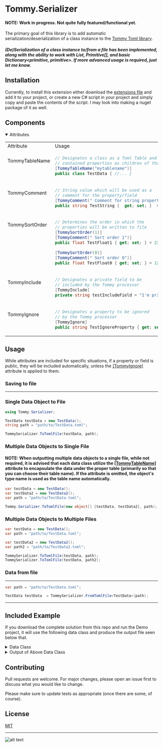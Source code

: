 
# Tommy.Serializer

#### NOTE: Work in progress. Not quite fully featured/functional yet.
The primary goal of this library is to add automatic serialization/deserialization of a class instance to the [Tommy Toml library](https://github.com/dezhidki/Tommy).

##### (De)Serialization of a class instance to/from a file has been implemented, along with the ability to work with List<primitive>, Primitive[], and basic Dictionary<primitive, primitive>. If more advanced usage is required, just let me know.


## Installation

Currently, to install this extension either download the [extensions file](https://github.com/instance-id/Tommy.Serializer/blob/main/Tommy.Serializer/TommySerializer.cs)
and add it to your project, or create a new C# script in your project and simply copy and paste the contents of the script.
I may look into making a nuget package of it as well.
## Components

 <details open>
<summary>Attributes</summary>

<table>
<!-- ---------------------------------------------- -->
<tr>
<td> Attribute </td> <td> Usage </td> <td> Result </td>
</tr>
<tr>
<a name="tommytablename"></a>
<td valign="top" style="padding-top: 25px"> TommyTableName   </td>
<td valign="top">

```c#
// Designates a class as a Toml Table and applies all 
// contained properties as children of that table
[TommyTableName("mytablename")]
public class TestData { //... }
```

</td>
<td valign="top">

```toml
[mytablename]


  
```

</td>
</tr>
<!-- ---------------------------------------------- -->
<tr>
<a name="tommycomment"></a>
<td valign="top" style="padding-top: 25px"> TommyComment </td>
<td valign="top">

```c#
// String value which will be used as a 
// comment for the property/field
[TommyComment(" Comment for string property")]  
public string TestString {  get; set; }  = "Test String"
```

</td>
<td valign="top">

```toml
# Comment for string property
TestString = "Test String"
  
  
```

</td>
</tr>
<!-- ---------------------------------------------- -->
<tr>
<a name="tommysortorder"></a>
<td valign="top" style="padding-top: 25px"> TommySortOrder </td>
<td valign="top">

```c#
// Determines the order in which the 
// properties will be written to file
[TommySortOrder(1)] 
[TommyComment(" Sort order 1")]
public float TestFloat1 { get; set; } = 234.234f;

[TommySortOrder(0)] 
[TommyComment(" Sort order 0")]
public float TestFloat0 { get; set; } = 123.123f;
```

</td>
<td valign="top">

```toml
# Sort order 0
TestFloat0 = 123.123

# Sort order 1
TestFloat1 = 234.234


  
  
```

</td>
</tr>
<!-- ---------------------------------------------- -->
<tr>
<a name="tommyinclude"></a>
<td valign="top" style="padding-top: 25px"> TommyInclude </td>
<td valign="top">

```c#
// Designates a private field to be 
// included by the Tommy processor
[TommyInclude]
private string testIncludeField = "I'm private, so what?";
```

</td>
<td valign="top">

```toml
testIncludeField = "I'm private, so what?"

  
  
```

</td>
</tr>
<!-- ---------------------------------------------- -->
<tr>
<a name="tommyignore"></a>
<td valign="top" style="padding-top: 25px"> TommyIgnore </td>
<td valign="top">

```c#
// Designates a property to be ignored 
// by the Tommy processor
[TommyIgnore]
public string TestIgnoreProperty { get; set; }
```

</td>
<td valign="top">

```toml
 

  
  
```

</td>
</tr>
</table>

</details>

## Usage

While attributes are included for specific situations, if a property or field is public, they will be included automatically, unless the [\[TommyIgnore\]](#tommyignore) attribute is applied to them.

### Saving to file

---

### Single Data Object to File
```c#
using Tommy.Serializer;

TestData testData = new TestData();
string path = "path/to/TestData.toml";

TommySerializer.ToTomlFile(testData, path);
```

### Multiple Data Objects to Single File
#### NOTE: When outputting multiple data objects to a single file, while not required, it is advised that each data class utilize the [\[TommyTableName\]](#tommytablename) attribute to encapsulate the data under the proper table (primarily so that you can choose their table name). If the attribute is omitted, the object's type name is used as the table name automatically.

```c#
var testData = new TestData();
var testData2 = new TestData2();
var path = "path/to/TestData.toml";

Tommy.Serializer.ToTomlFile(new object[] {testData, testData2}, path);
```

### Multiple Data Objects to Multiple Files

```c#
var testData = new TestData();
var path = "path/to/TestData.toml";

var testData2 = new TestData2();
var path2 = "path/to/TestData2.toml";

TommySerializer.ToTomlFile(testData, path);
TommySerializer.ToTomlFile(testData, path2);
```

### Data from file

---

```c#
var path = "path/to/TestData.toml";

TestData testData  = TommySerializer.FromTomlFile<TestData>(path);
```

---

## Included Example

If you download the complete solution from this repo and run the Demo project, it will use the following data class and produce the output file seen below that.

<details>
<summary>Data Class</summary>

```c#
[TommyTableName("tablename")]
public class TestData
{
    [TommyInclude]
    private string TestIncludeProperty { get; set; } = "I should show up in the created file even when private";

    [TommyInclude]
    [TommySortOrder(4)]
    [TommyComment(@" Comment for private field
     This item should appear fifth as it's sort order is : 4")]
    private string testIncludePrivateField = "I should be included even when private";

    [TommyInclude]
    [TommySortOrder(3)]
    [TommyComment(@" Comment for public field
     This item should appear fourth as it's sort order is : 3")]
    public string TestIncludePublicField = "Public string Data";

    [TommyIgnore]
    public string TestIgnoreProperty { get; set; } = "I should not show up in the created file";

    [TommyComment(" Comment for date property")]
    public DateTime TestDateComment { get; set; } = DateTime.Now;

    [TommyComment(" Comment for string property\n Testing second line comment\n" +
                  "This and subsequent items should appear after the sorted properties")]
    public string TestStringComment { get; set; } = "Test String";

    [TommyComment(@" This item should be a blank string : Testing null value")]
    public string TestNullString { get; set; }

    [TommyComment(@" Comment testing multiline verbatim strings #1
     Comment testing multiline verbatim strings #2
     Comment testing multiline verbatim strings #3")]
    public string TestComment { get; set; } = "Test String";

    [TommyComment(" Comment for bool property")]
    public bool TestBoolComment { get; set; } = true;
    public bool TestBool { get; set; }

    [TommyComment(" Comment for int property")]
    public int TestIntComment { get; set; } = 1;
    public int TestInt { get; set; } = 1;

    [TommySortOrder(1)]
    [TommyComment(@" Comment for ulong property  
     This item should appear second as it's sort order is : 1")]
    public ulong TestUlongComment { get; set; } = 444543646457048001;
    public ulong TestUlong { get; set; } = 444543646457048001;

    [TommySortOrder(2)]
    [TommyComment(@" Comment for float property 
     This item should appear third as it's sort order is : 2")]
    public float TestFloatComment { get; set; } = 123.123f;
    public float TestFloat { get; set; } = 123.123f;

    [TommyComment(" Comment for double property")]
    public double TestDoubleComment { get; set; } = 1234.123;
    public double TestDouble { get; set; } = 1234.123;

    [TommyComment(" Comment for decimal property")]
    public decimal TestDecimalComment { get; set; } = new decimal(0.11);
    public decimal TestDecimal { get; set; } = new decimal(0.11);

    [TommyComment(" Comment for IntArray property")]
    public int[] TestIntArrayComment { get; set; } = new[] {1, 2, 3, 4};

    [TommySortOrder(0)]
    [TommyComment(@" This item should appear first as it's sort order is : 0")]
    public int[] TestIntArray { get; set; } = new[] {1, 2, 3, 4};

    [TommyComment(@" Comment for List<string> property")]
    public List<string> TestStringListComment { get; set; } = new List<string> {"string1", "string2", "string3"};
    public List<string> TestStringList { get; set; } = new List<string> {"string1", "string2", "string3"};

    [TommyComment(@" Comment for ulong array property")]
    public ulong[] TestULongArray { get; set; } = new ulong[] {448543646457048001, 448543646457048002, 448543646457048003};

    [TommyComment(@" Comment for List<ulong> property")]
    public List<ulong> TestULongList { get; set; } = new List<ulong> {448543646457048001, 448543646457048002, 448543646457048003};

    [TommyComment(" Comment for Dictionary<K,V> property")]
    public Dictionary<string, string> TestDictionaryComment { get; set; } =
        new Dictionary<string, string>{{"string1Key", "string1Value"}, {"string2Key", "string2Value"}};

}
```

</details>


<details>
<summary>Output of Above Data Class</summary>

```toml
[tablename]
# This item should appear first as it's sort order is : 0
TestIntArray = [ 1, 2, 3, 4 ]

# Comment for ulong property
# This item should appear second as it's sort order is : 1
TestUlongComment = 444543646457048001

# Comment for float property
# This item should appear third as it's sort order is : 2
TestFloatComment = 123.123

# Comment for public field
# This item should appear fourth as it's sort order is : 3
TestIncludePublicField = "Public string Data"

# Comment for private field
# This item should appear fifth as it's sort order is : 4
testIncludePrivateField = "I should be included even when private"

TestIncludeProperty = "I should show up in the created file even when private"

# Comment for date property
TestDateComment = 2020-12-13 15:06:18

# Comment for string property
# Testing second line comment
# This and subsequent items should appear after the sorted properties
TestStringComment = "Test String"

# This item should be a blank string : Testing null value
TestNullString = ""

# Comment testing multiline verbatim strings #1
# Comment testing multiline verbatim strings #2
# Comment testing multiline verbatim strings #3
TestComment = "Test String"

# Comment for bool property
TestBoolComment = true

TestBool = false

# Comment for int property
TestIntComment = 1

TestInt = 1

TestUlong = 444543646457048001

TestFloat = 123.123

# Comment for double property
TestDoubleComment = 1234.123

TestDouble = 1234.123

# Comment for decimal property
TestDecimalComment = 0.11

TestDecimal = 0.11

# Comment for IntArray property
TestIntArrayComment = [ 1, 2, 3, 4 ]

# Comment for List<string> property
TestStringListComment = [ "string1", "string2", "string3" ]

TestStringList = [ "string1", "string2", "string3" ]

# Comment for ulong array property
TestULongArray = [ 448543646457048001, 448543646457048002, 448543646457048003 ]

# Comment for List<ulong> property
TestULongList = [ 448543646457048001, 448543646457048002, 448543646457048003 ]

# Comment for Dictionary<K,V> property
[tablename.TestDictionaryComment]
DictionaryKeys = [ "string1Key", "string2Key" ]
DictionaryValues = [ "string1Value", "string2Value" ]

```

</details>

## Contributing
Pull requests are welcome. For major changes, please open an issue first to discuss what you would like to change.

Please make sure to update tests as appropriate (once there are some, of course).

## License
[MIT](https://choosealicense.com/licenses/mit/)

---
![alt text](https://i.imgur.com/cg5ow2M.png "instance.id")
